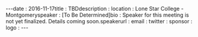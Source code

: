 ---﻿date : 2016-11-17title : TBDdescription : location : Lone Star College - Montgomeryspeaker : [To Be Determined]bio : Speaker for this meeting is not yet finalized. Details coming soon.speakerurl : email : twitter : sponsor : logo : ---